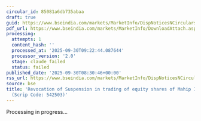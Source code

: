 ```yaml
---
circular_id: 85081a6db735abaa
draft: true
guid: https://www.bseindia.com/markets/MarketInfo/DispNoticesNCirculars.aspx?Noticeid={4100710B-5B70-472C-8D64-AAA55FB7D240}&noticeno=20250930-14&dt=09/30/2025&icount=14&totcount=15&flag=0
pdf_url: https://www.bseindia.com/markets/MarketInfo/DownloadAttach.aspx?id=20250930-14&attachedId=12122e44-04ef-4207-bf49-a996ab5acd07
processing:
  attempts: 1
  content_hash: ''
  processed_at: '2025-09-30T09:22:44.087644'
  processor_version: '2.0'
  stage: claude_failed
  status: failed
published_date: '2025-09-30T08:30:46+00:00'
rss_url: https://www.bseindia.com/markets/MarketInfo/DispNoticesNCirculars.aspx?Noticeid={4100710B-5B70-472C-8D64-AAA55FB7D240}&noticeno=20250930-14&dt=09/30/2025&icount=14&totcount=15&flag=0
source: bse
title: 'Revocation of Suspension in trading of equity shares of Mahip Industries Ltd.
  (Scrip Code: 542503)'
---
```


Processing in progress...